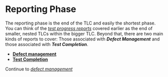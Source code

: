 # **Reporting Phase**

The reporting phase is the end of the TLC and easily the shortest phase. You can think of the *[test progress reports](/1/3.Test_Monitoring.md#test-progress-reports)* covered earlier as the end of smaller, nested TLCs within the bigger TLC. Beyond that, there are two main kinds of reports to cover: Those associated with ***Defect Management*** and those associated with ***Test Completion***.
- **[Defect management](/3/1.Defect_Management.md)**
- **[Test Completion](/3/2.Test_Completion.md)**

Continue to *[defect management](/3/1.Defect_Management.md)*